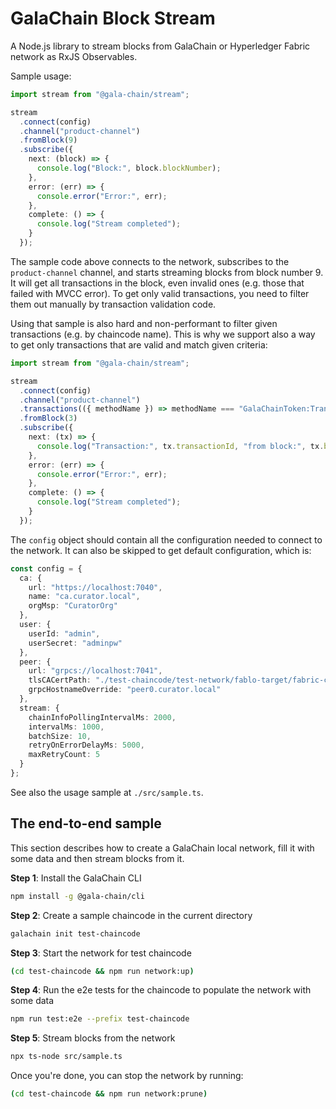 # GalaChain Block Stream

A Node.js library to stream blocks from GalaChain or Hyperledger Fabric network as RxJS Observables.

Sample usage:

```typescript
import stream from "@gala-chain/stream";

stream
  .connect(config)
  .channel("product-channel")
  .fromBlock(9)
  .subscribe({
    next: (block) => {
      console.log("Block:", block.blockNumber);
    },
    error: (err) => {
      console.error("Error:", err);
    },
    complete: () => {
      console.log("Stream completed");
    }
  });
```

The sample code above connects to the network, subscribes to the `product-channel` channel, and starts streaming blocks from block number 9.
It will get all transactions in the block, even invalid ones (e.g. those that failed with MVCC error).
To get only valid transactions, you need to filter them out manually by transaction validation code.

Using that sample is also hard and non-performant to filter given transactions (e.g. by chaincode name).
This is why we support also a way to get only transactions that are valid and match given criteria:

```typescript
import stream from "@gala-chain/stream";

stream
  .connect(config)
  .channel("product-channel")
  .transactions(({ methodName }) => methodName === "GalaChainToken:TransferToken")
  .fromBlock(3)
  .subscribe({
    next: (tx) => {
      console.log("Transaction:", tx.transactionId, "from block:", tx.blockNumber);
    },
    error: (err) => {
      console.error("Error:", err);
    },
    complete: () => {
      console.log("Stream completed");
    }
  });
```

The `config` object should contain all the configuration needed to connect to the network.
It can also be skipped to get default configuration, which is:

```typescript
const config = {
  ca: {
    url: "https://localhost:7040",
    name: "ca.curator.local",
    orgMsp: "CuratorOrg"
  },
  user: {
    userId: "admin",
    userSecret: "adminpw"
  },
  peer: {
    url: "grpcs://localhost:7041",
    tlsCACertPath: "./test-chaincode/test-network/fablo-target/fabric-config/crypto-config/peerOrganizations/curator.local/msp/tlscacerts/tlsca.curator.local-cert.pem",
    grpcHostnameOverride: "peer0.curator.local"
  },
  stream: {
    chainInfoPollingIntervalMs: 2000,
    intervalMs: 1000,
    batchSize: 10,
    retryOnErrorDelayMs: 5000,
    maxRetryCount: 5
  }
};
```

See also the usage sample at `./src/sample.ts`.

## The end-to-end sample

This section describes how to create a GalaChain local network, fill it with some data and then stream blocks from it.

**Step 1**: Install the GalaChain CLI
```bash
npm install -g @gala-chain/cli
```

**Step 2**: Create a sample chaincode in the current directory
```bash
galachain init test-chaincode
```

**Step 3**: Start the network for test chaincode
```bash
(cd test-chaincode && npm run network:up)
```

**Step 4**: Run the e2e tests for the chaincode to populate the network with some data
```bash
npm run test:e2e --prefix test-chaincode
```

**Step 5**: Stream blocks from the network
```bash
npx ts-node src/sample.ts
```

Once you're done, you can stop the network by running:
```bash
(cd test-chaincode && npm run network:prune)
```
